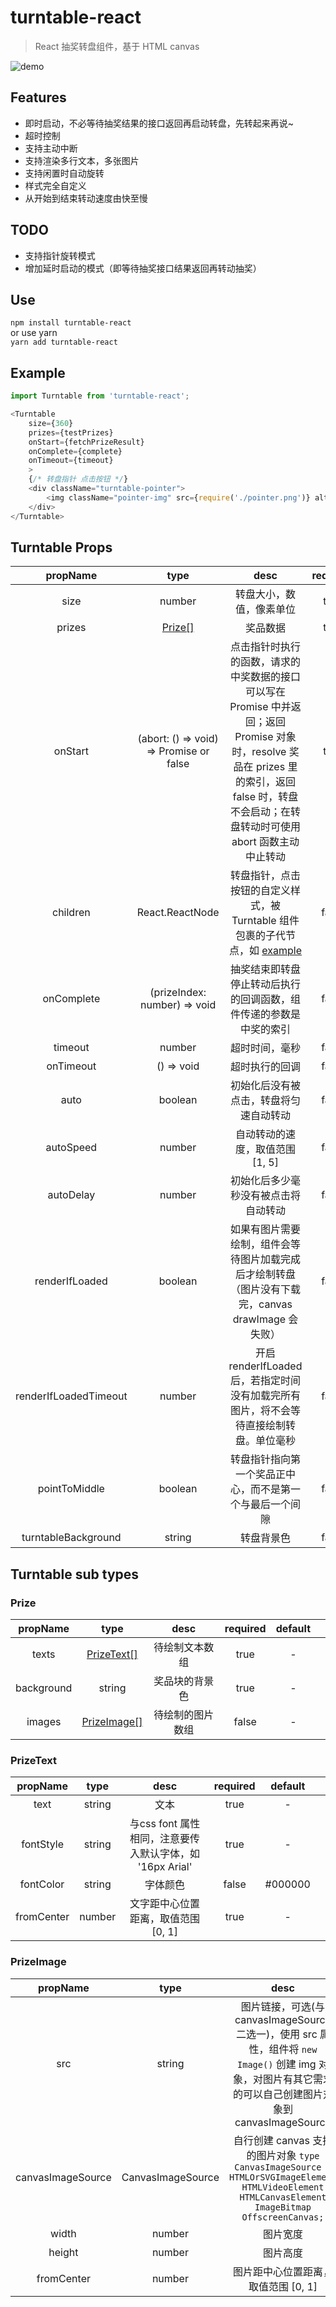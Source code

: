 # turntable-react
> React 抽奖转盘组件，基于 HTML canvas

![demo](https://github.com/f840415070/turntable-react/master/demo.jpg)

## Features
- 即时启动，不必等待抽奖结果的接口返回再启动转盘，先转起来再说~
- 超时控制
- 支持主动中断
- 支持渲染多行文本，多张图片
- 支持闲置时自动旋转
- 样式完全自定义
- 从开始到结束转动速度由快至慢

## TODO
- 支持指针旋转模式
- 增加延时启动的模式（即等待抽奖接口结果返回再转动抽奖）

## Use
`npm install turntable-react` <br>
or use yarn <br>
`yarn add turntable-react`

## <span id="example">Example</span>
```ts
import Turntable from 'turntable-react';

<Turntable
    size={360}
    prizes={testPrizes}
    onStart={fetchPrizeResult}
    onComplete={complete}
    onTimeout={timeout}
    >
    {/* 转盘指针 点击按钮 */}
    <div className="turntable-pointer">
        <img className="pointer-img" src={require('./pointer.png')} alt="" />
    </div>
</Turntable>
```

## Turntable Props

| propName | type | desc | required | default |<br>
| :-: | :-: | :-: | :-: | :-: | :-: |
| size | number | 转盘大小，数值，像素单位 | true | - |
| prizes | [Prize[]](#Prize) | 奖品数据 | true | - |
| onStart | (abort: () => void) => Promise<number> or false | 点击指针时执行的函数，请求的中奖数据的接口可以写在 Promise 中并返回；返回 Promise 对象时，resolve 奖品在 prizes 里的索引，返回 false 时，转盘不会启动；在转盘转动时可使用 abort 函数主动中止转动 | true | - |
| children | React.ReactNode | 转盘指针，点击按钮的自定义样式，被 Turntable 组件包裹的子代节点，如 [example](#example) | false | - |
| onComplete | (prizeIndex: number) => void | 抽奖结束即转盘停止转动后执行的回调函数，组件传递的参数是中奖的索引 | false | - |
| timeout | number | 超时时间，毫秒 | false | 10000 |
| onTimeout | () => void | 超时执行的回调 | false | - |
| auto | boolean | 初始化后没有被点击，转盘将匀速自动转动 | false | true
| autoSpeed | number | 自动转动的速度，取值范围 [1, 5] | false | 2 |
| autoDelay | number | 初始化后多少毫秒没有被点击将自动转动 | false | 2000 |
| renderIfLoaded | boolean | 如果有图片需要绘制，组件会等待图片加载完成后才绘制转盘（图片没有下载完，canvas drawImage 会失败）| false | true |
| renderIfLoadedTimeout | number | 开启 renderIfLoaded 后，若指定时间没有加载完所有图片，将不会等待直接绘制转盘。单位毫秒 | false | 300 |
| pointToMiddle | boolean | 转盘指针指向第一个奖品正中心，而不是第一个与最后一个间隙 | false | false |
| turntableBackground | string | 转盘背景色 | false | transparent |

## Turntable sub types

### <span id="Prize">Prize</span>

| propName | type | desc | required | default |<br>
| :-: | :-: | :-: | :-: | :-: | :-: |
| texts | [PrizeText[]](#PrizeText) | 待绘制文本数组 | true | - |
| background | string | 奖品块的背景色 | true | - |
| images | [PrizeImage[]](#PrizeImage) | 待绘制的图片数组 | false | - |

### <span id="PrizeText">PrizeText</span>

| propName | type | desc | required | default |<br>
| :-: | :-: | :-: | :-: | :-: | :-: |
| text | string | 文本 | true | - |
| fontStyle | string | 与css font 属性相同，注意要传入默认字体，如 '16px Arial' | true | - |
| fontColor | string | 字体颜色 | false | #000000 |
| fromCenter | number | 文字距中心位置距离，取值范围 [0, 1] | true | - |

### <span id="PrizeImage">PrizeImage</span>

| propName | type | desc | required | default |<br>
| :-: | :-: | :-: | :-: | :-: | :-: |
| src | string | 图片链接，可选(与 canvasImageSource 二选一)，使用 src 属性，组件将 `new Image()` 创建 img 对象，对图片有其它需求的可以自己创建图片对象到 canvasImageSource  | false | - |
| canvasImageSource | CanvasImageSource | 自行创建 canvas 支持的图片对象 `type CanvasImageSource = HTMLOrSVGImageElement HTMLVideoElement HTMLCanvasElement ImageBitmap OffscreenCanvas;` | false | - |
| width | number | 图片宽度 | true | - |
| height | number | 图片高度 | true | - |
| fromCenter | number | 图片距中心位置距离，取值范围 [0, 1] | true | - |
